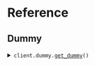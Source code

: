 # Reference
## Dummy
<details><summary><code>client.dummy.<a href="src/seed/dummy/client.py">get_dummy</a>()</code></summary>
<dl>
<dd>

#### 🔌 Usage

<dl>
<dd>

<dl>
<dd>

```python
from seed import SeedSingleUrlEnvironmentDefault

client = SeedSingleUrlEnvironmentDefault(
    token="YOUR_TOKEN",
)
client.dummy.get_dummy()

```
</dd>
</dl>
</dd>
</dl>

#### ⚙️ Parameters

<dl>
<dd>

<dl>
<dd>

**request_options:** `typing.Optional[RequestOptions]` — Request-specific configuration.
    
</dd>
</dl>
</dd>
</dl>


</dd>
</dl>
</details>

